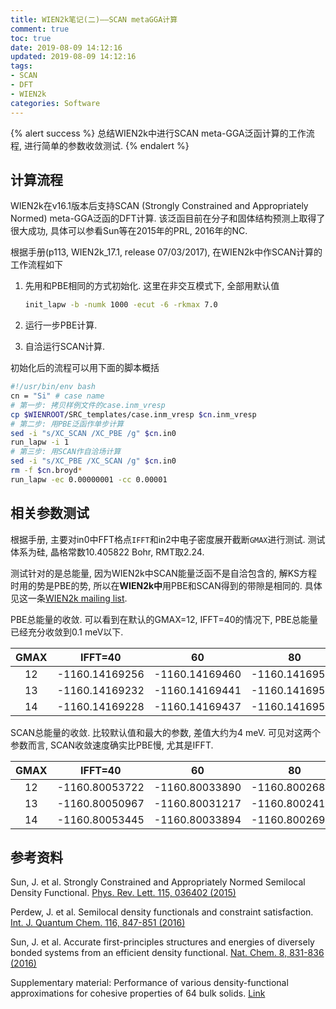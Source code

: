 ```yaml
---
title: WIEN2k笔记(二)——SCAN metaGGA计算
comment: true
toc: true
date: 2019-08-09 14:12:16
updated: 2019-08-09 14:12:16
tags:
- SCAN
- DFT
- WIEN2k
categories: Software
---
```


{% alert success %}
总结WIEN2k中进行SCAN meta-GGA泛函计算的工作流程, 进行简单的参数收敛测试.
{% endalert  %}

<!--more-->

## 计算流程

WIEN2k在v16.1版本后支持SCAN (Strongly Constrained and Appropriately Normed) meta-GGA泛函的DFT计算. 该泛函目前在分子和固体结构预测上取得了很大成功, 具体可以参看Sun等在2015年的PRL, 2016年的NC.

根据手册(p113, WIEN2k\_17.1, release 07/03/2017), 在WIEN2k中作SCAN计算的工作流程如下

1. 先用和PBE相同的方式初始化. 这里在非交互模式下, 全部用默认值

    ```bash
    init_lapw -b -numk 1000 -ecut -6 -rkmax 7.0
    ```

2. 运行一步PBE计算.
3. 自洽运行SCAN计算.

初始化后的流程可以用下面的脚本概括

```bash
#!/usr/bin/env bash
cn = "Si" # case name
# 第一步: 拷贝样例文件的case.inm_vresp
cp $WIENROOT/SRC_templates/case.inm_vresp $cn.inm_vresp
# 第二步: 用PBE泛函作单步计算
sed -i "s/XC_SCAN /XC_PBE /g" $cn.in0
run_lapw -i 1
# 第三步: 用SCAN作自洽场计算
sed -i "s/XC_PBE /XC_SCAN /g" $cn.in0
rm -f $cn.broyd*
run_lapw -ec 0.00000001 -cc 0.00001
```

## 相关参数测试

根据手册, 主要对in0中FFT格点`IFFT`和in2中电子密度展开截断`GMAX`进行测试. 测试体系为硅, 晶格常数10.405822 Bohr, RMT取2.24.

测试针对的是总能量, 因为WIEN2k中SCAN能量泛函不是自洽包含的, 解KS方程时用的势是PBE的势, 所以在**WIEN2k中**用PBE和SCAN得到的带隙是相同的. 具体见这一条[WIEN2k mailing list](https://www.mail-archive.com/wien@zeus.theochem.tuwien.ac.at/msg17640.html).

PBE总能量的收敛. 可以看到在默认的GMAX=12, IFFT=40的情况下, PBE总能量已经充分收敛到0.1 meV以下.

| GMAX  |    IFFT=40     |       60       |       80       |
| :---: | :------------: | :------------: | :------------: |
|  12   | -1160.14169256 | -1160.14169460 | -1160.14169529 |
|  13   | -1160.14169232 | -1160.14169441 | -1160.14169504 |
|  14   | -1160.14169228 | -1160.14169437 | -1160.14169501 |

SCAN总能量的收敛. 比较默认值和最大的参数, 差值大约为4 meV. 可见对这两个参数而言, SCAN收敛速度确实比PBE慢, 尤其是IFFT.

| GMAX  |    IFFT=40     |       60       |       80       |
| :---: | :------------: | :------------: | :------------: |
|  12   | -1160.80053722 | -1160.80033890 | -1160.80026834 |
|  13   | -1160.80050967 | -1160.80031217 | -1160.80024159 |
|  14   | -1160.80053445 | -1160.80033894 | -1160.80026946 |

## 参考资料

Sun, J. et al. Strongly Constrained and Appropriately Normed Semilocal Density Functional. [Phys. Rev. Lett. 115, 036402 (2015)](http://link.aps.org/doi/10.1103/PhysRevLett.115.036402)

Perdew, J. et al. Semilocal density functionals and constraint satisfaction. [Int. J. Quantum Chem. 116, 847-851 (2016)](https://onlinelibrary.wiley.com/doi/full/10.1002/qua.25100)

Sun, J. et al. Accurate first-principles structures and energies of diversely bonded systems from an efficient density functional. [Nat. Chem. 8, 831-836 (2016)](https://www.nature.com/articles/nchem.2535)

Supplementary material: Performance of various density-functional approximations for cohesive properties of 64 bulk solids. [Link](https://th.fhi-berlin.mpg.de/site/uploads/Publications/suppl-mater-NJP108118-R1.pdf)

